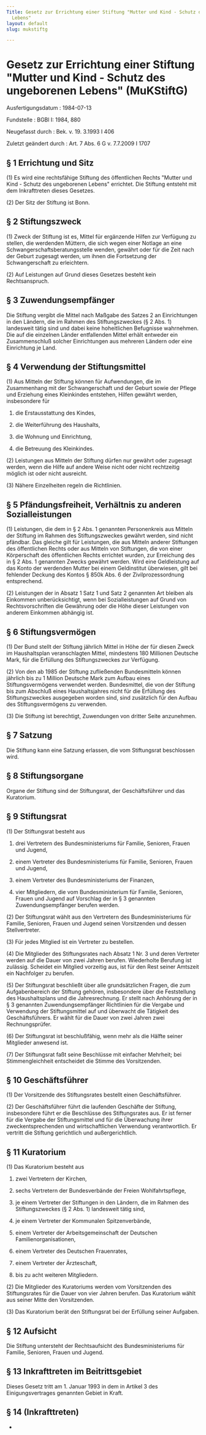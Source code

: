 ```yaml
---
Title: Gesetz zur Errichtung einer Stiftung "Mutter und Kind - Schutz des ungeborenen
  Lebens"
layout: default
slug: mukstiftg

---
```


# Gesetz zur Errichtung einer Stiftung "Mutter und Kind - Schutz des ungeborenen Lebens" (MuKStiftG)

Ausfertigungsdatum
:   1984-07-13

Fundstelle
:   BGBl I: 1984, 880

Neugefasst durch
:   Bek. v. 19. 3.1993 I 406

Zuletzt geändert durch
:   Art. 7 Abs. 6 G v. 7.7.2009 I 1707


## § 1 Errichtung und Sitz

(1) Es wird eine rechtsfähige Stiftung des öffentlichen Rechts "Mutter
und Kind - Schutz des ungeborenen Lebens" errichtet. Die Stiftung
entsteht mit dem Inkrafttreten dieses Gesetzes.

(2) Der Sitz der Stiftung ist Bonn.


## § 2 Stiftungszweck

(1) Zweck der Stiftung ist es, Mittel für ergänzende Hilfen zur
Verfügung zu stellen, die werdenden Müttern, die sich wegen einer
Notlage an eine Schwangerschaftsberatungsstelle wenden, gewährt oder
für die Zeit nach der Geburt zugesagt werden, um ihnen die Fortsetzung
der Schwangerschaft zu erleichtern.

(2) Auf Leistungen auf Grund dieses Gesetzes besteht kein
Rechtsanspruch.


## § 3 Zuwendungsempfänger

Die Stiftung vergibt die Mittel nach Maßgabe des Satzes 2 an
Einrichtungen in den Ländern, die im Rahmen des Stiftungszweckes (§ 2
Abs. 1) landesweit tätig sind und dabei keine hoheitlichen Befugnisse
wahrnehmen. Die auf die einzelnen Länder entfallenden Mittel erhält
entweder ein Zusammenschluß solcher Einrichtungen aus mehreren Ländern
oder eine Einrichtung je Land.


## § 4 Verwendung der Stiftungsmittel

(1) Aus Mitteln der Stiftung können für Aufwendungen, die im
Zusammenhang mit der Schwangerschaft und der Geburt sowie der Pflege
und Erziehung eines Kleinkindes entstehen, Hilfen gewährt werden,
insbesondere für

1.  die Erstausstattung des Kindes,


2.  die Weiterführung des Haushalts,


3.  die Wohnung und Einrichtung,


4.  die Betreuung des Kleinkindes.




(2) Leistungen aus Mitteln der Stiftung dürfen nur gewährt oder
zugesagt werden, wenn die Hilfe auf andere Weise nicht oder nicht
rechtzeitig möglich ist oder nicht ausreicht.

(3) Nähere Einzelheiten regeln die Richtlinien.


## § 5 Pfändungsfreiheit, Verhältnis zu anderen Sozialleistungen

(1) Leistungen, die dem in § 2 Abs. 1 genannten Personenkreis aus
Mitteln der Stiftung im Rahmen des Stiftungszweckes gewährt werden,
sind nicht pfändbar. Das gleiche gilt für Leistungen, die aus Mitteln
anderer Stiftungen des öffentlichen Rechts oder aus Mitteln von
Stiftungen, die von einer Körperschaft des öffentlichen Rechts
errichtet wurden, zur Erreichung des in § 2 Abs. 1 genannten Zwecks
gewährt werden. Wird eine Geldleistung auf das Konto der werdenden
Mutter bei einem Geldinstitut überwiesen, gilt bei fehlender Deckung
des Kontos § 850k Abs. 6 der Zivilprozessordnung entsprechend.

(2) Leistungen der in Absatz 1 Satz 1 und Satz 2 genannten Art bleiben
als Einkommen unberücksichtigt, wenn bei Sozialleistungen auf Grund
von Rechtsvorschriften die Gewährung oder die Höhe dieser Leistungen
von anderem Einkommen abhängig ist.


## § 6 Stiftungsvermögen

(1) Der Bund stellt der Stiftung jährlich Mittel in Höhe der für
diesen Zweck im Haushaltsplan veranschlagten Mittel, mindestens 180
Millionen Deutsche Mark, für die Erfüllung des Stiftungszweckes zur
Verfügung.

(2) Von den ab 1985 der Stiftung zufließenden Bundesmitteln können
jährlich bis zu 1 Million Deutsche Mark zum Aufbau eines
Stiftungsvermögens verwendet werden. Bundesmittel, die von der
Stiftung bis zum Abschluß eines Haushaltsjahres nicht für die
Erfüllung des Stiftungszweckes ausgegeben worden sind, sind zusätzlich
für den Aufbau des Stiftungsvermögens zu verwenden.

(3) Die Stiftung ist berechtigt, Zuwendungen von dritter Seite
anzunehmen.


## § 7 Satzung

Die Stiftung kann eine Satzung erlassen, die vom Stiftungsrat
beschlossen wird.


## § 8 Stiftungsorgane

Organe der Stiftung sind der Stiftungsrat, der Geschäftsführer und das
Kuratorium.


## § 9 Stiftungsrat

(1) Der Stiftungsrat besteht aus

1.  drei Vertretern des Bundesministeriums für Familie, Senioren, Frauen
    und Jugend,


2.  einem Vertreter des Bundesministeriums für Familie, Senioren, Frauen
    und Jugend,


3.  einem Vertreter des Bundesministeriums der Finanzen,


4.  vier Mitgliedern, die vom Bundesministerium für Familie, Senioren,
    Frauen und Jugend auf Vorschlag der in § 3 genannten
    Zuwendungsempfänger berufen werden.




(2) Der Stiftungsrat wählt aus den Vertretern des Bundesministeriums
für Familie, Senioren, Frauen und Jugend seinen Vorsitzenden und
dessen Stellvertreter.

(3) Für jedes Mitglied ist ein Vertreter zu bestellen.

(4) Die Mitglieder des Stiftungsrates nach Absatz 1 Nr. 3 und deren
Vertreter werden auf die Dauer von zwei Jahren berufen. Wiederholte
Berufung ist zulässig. Scheidet ein Mitglied vorzeitig aus, ist für
den Rest seiner Amtszeit ein Nachfolger zu berufen.

(5) Der Stiftungsrat beschließt über alle grundsätzlichen Fragen, die
zum Aufgabenbereich der Stiftung gehören, insbesondere über die
Feststellung des Haushaltsplans und die Jahresrechnung. Er stellt nach
Anhörung der in § 3 genannten Zuwendungsempfänger Richtlinien für die
Vergabe und Verwendung der Stiftungsmittel auf und überwacht die
Tätigkeit des Geschäftsführers. Er wählt für die Dauer von zwei Jahren
zwei Rechnungsprüfer.

(6) Der Stiftungsrat ist beschlußfähig, wenn mehr als die Hälfte
seiner Mitglieder anwesend ist.

(7) Der Stiftungsrat faßt seine Beschlüsse mit einfacher Mehrheit; bei
Stimmengleichheit entscheidet die Stimme des Vorsitzenden.


## § 10 Geschäftsführer

(1) Der Vorsitzende des Stiftungsrates bestellt einen Geschäftsführer.

(2) Der Geschäftsführer führt die laufenden Geschäfte der Stiftung,
insbesondere führt er die Beschlüsse des Stiftungsrates aus. Er ist
ferner für die Vergabe der Stiftungsmittel und für die Überwachung
ihrer zweckentsprechenden und wirtschaftlichen Verwendung
verantwortlich. Er vertritt die Stiftung gerichtlich und
außergerichtlich.


## § 11 Kuratorium

(1) Das Kuratorium besteht aus

1.  zwei Vertretern der Kirchen,


2.  sechs Vertretern der Bundesverbände der Freien Wohlfahrtspflege,


3.  je einem Vertreter der Stiftungen in den Ländern, die im Rahmen des
    Stiftungszweckes (§ 2 Abs. 1) landesweit tätig sind,


4.  je einem Vertreter der Kommunalen Spitzenverbände,


5.  einem Vertreter der Arbeitsgemeinschaft der Deutschen
    Familienorganisationen,


6.  einem Vertreter des Deutschen Frauenrates,


7.  einem Vertreter der Ärzteschaft,


8.  bis zu acht weiteren Mitgliedern.




(2) Die Mitglieder des Kuratoriums werden vom Vorsitzenden des
Stiftungsrates für die Dauer von vier Jahren berufen. Das Kuratorium
wählt aus seiner Mitte den Vorsitzenden.

(3) Das Kuratorium berät den Stiftungsrat bei der Erfüllung seiner
Aufgaben.


## § 12 Aufsicht

Die Stiftung untersteht der Rechtsaufsicht des Bundesministeriums für
Familie, Senioren, Frauen und Jugend.


## § 13 Inkrafttreten im Beitrittsgebiet

Dieses Gesetz tritt am 1. Januar 1993 in dem in Artikel 3 des
Einigungsvertrages genannten Gebiet in Kraft.


## § 14 (Inkrafttreten)

-

